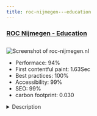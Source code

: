 ```yaml
---
title: roc-nijmegen---education
---
```


<div style="height: 3rem">
  <a href="https://www.roc-nijmegen.nl/"><h3>ROC Nijmegen - Education</h3></a>
</div>
<img loading="lazy" src="/images/thumbs/roc-nijmegen.nl.jpg" alt="Screenshot of roc-nijmegen.nl" />
<ul>
  <li>Performace: 94%</li>
  <li>
    First contentful paint:
    1.63Sec
  </li>
  <li>Best practices: 100%</li>
  <li>Accessibility: 99%</li>
  <li>SEO: 99%</li>
  <li>carbon footprint: 0.030</li>
</ul>
<details>
  <summary>Description</summary>
  <p>ROC Nijmegen is a regional school voor professional education with 10.000 students and 950 employees at different locations in the Netherlands. The website needed something better: A great project for Perfect Web Team.With the project management, on time and within budget, this website was a challenge but with the use of srum methodology, sprints and user stories we build something that could be tested and discussed every few weeks.  Besides the project management we had specific goals for the website:
- Better SEO, supported by an SEO Benchmark
- Better usability, tested by a panel of students
Some results of this project:
- A new look & feel
- Elastic search for the the internal search
- Better mobile view
- Digital style guide
- Easy redaction of website pages (within a Joomla article)
- Checkout pagespeed & yellowlab results for this website</p>
</details>

